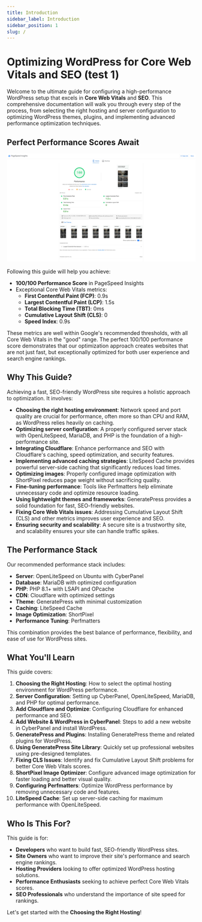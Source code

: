 ```yaml
---
title: Introduction
sidebar_label: Introduction
sidebar_position: 1
slug: /
---
```


# Optimizing WordPress for Core Web Vitals and SEO (test 1)

Welcome to the ultimate guide for configuring a high-performance WordPress setup that excels in **Core Web Vitals** and **SEO**. This comprehensive documentation will walk you through every step of the process, from selecting the right hosting and server configuration to optimizing WordPress themes, plugins, and implementing advanced performance optimization techniques.

## Perfect Performance Scores Await

![PageSpeed Insights Perfect Score](../static/img/pagespeed-perfect-score-kg841kyt.webp)

Following this guide will help you achieve:

- **100/100 Performance Score** in PageSpeed Insights
- Exceptional Core Web Vitals metrics:
  - **First Contentful Paint (FCP)**: 0.9s
  - **Largest Contentful Paint (LCP)**: 1.5s
  - **Total Blocking Time (TBT)**: 0ms
  - **Cumulative Layout Shift (CLS)**: 0
  - **Speed Index**: 0.9s

These metrics are well within Google's recommended thresholds, with all Core Web Vitals in the "good" range. The perfect 100/100 performance score demonstrates that our optimization approach creates websites that are not just fast, but exceptionally optimized for both user experience and search engine rankings.

## Why This Guide?

Achieving a fast, SEO-friendly WordPress site requires a holistic approach to optimization. It involves:

- **Choosing the right hosting environment**: Network speed and port quality are crucial for performance, often more so than CPU and RAM, as WordPress relies heavily on caching.
- **Optimizing server configuration**: A properly configured server stack with OpenLiteSpeed, MariaDB, and PHP is the foundation of a high-performance site.
- **Integrating Cloudflare**: Enhance performance and SEO with Cloudflare's caching, speed optimization, and security features.
- **Implementing advanced caching strategies**: LiteSpeed Cache provides powerful server-side caching that significantly reduces load times.
- **Optimizing images**: Properly configured image optimization with ShortPixel reduces page weight without sacrificing quality.
- **Fine-tuning performance**: Tools like Perfmatters help eliminate unnecessary code and optimize resource loading.
- **Using lightweight themes and frameworks**: GeneratePress provides a solid foundation for fast, SEO-friendly websites.
- **Fixing Core Web Vitals issues**: Addressing Cumulative Layout Shift (CLS) and other metrics improves user experience and SEO.
- **Ensuring security and scalability**: A secure site is a trustworthy site, and scalability ensures your site can handle traffic spikes.

## The Performance Stack

Our recommended performance stack includes:

- **Server**: OpenLiteSpeed on Ubuntu with CyberPanel
- **Database**: MariaDB with optimized configuration
- **PHP**: PHP 8.1+ with LSAPI and OPcache
- **CDN**: Cloudflare with optimized settings
- **Theme**: GeneratePress with minimal customization
- **Caching**: LiteSpeed Cache
- **Image Optimization**: ShortPixel
- **Performance Tuning**: Perfmatters

This combination provides the best balance of performance, flexibility, and ease of use for WordPress sites.

## What You'll Learn

This guide covers:

1. **Choosing the Right Hosting**: How to select the optimal hosting environment for WordPress performance.
2. **Server Configuration**: Setting up CyberPanel, OpenLiteSpeed, MariaDB, and PHP for optimal performance.
3. **Add Cloudflare and Optimize**: Configuring Cloudflare for enhanced performance and SEO.
4. **Add Website & WordPress in CyberPanel**: Steps to add a new website in CyberPanel and install WordPress.
5. **GeneratePress and Plugins**: Installing GeneratePress theme and related plugins for WordPress.
6. **Using GeneratePress Site Library**: Quickly set up professional websites using pre-designed templates.
7. **Fixing CLS Issues**: Identify and fix Cumulative Layout Shift problems for better Core Web Vitals scores.
8. **ShortPixel Image Optimizer**: Configure advanced image optimization for faster loading and better visual quality.
9. **Configuring Perfmatters**: Optimize WordPress performance by removing unnecessary code and features.
10. **LiteSpeed Cache**: Set up server-side caching for maximum performance with OpenLiteSpeed.

## Who Is This For?

This guide is for:

- **Developers** who want to build fast, SEO-friendly WordPress sites.
- **Site Owners** who want to improve their site's performance and search engine rankings.
- **Hosting Providers** looking to offer optimized WordPress hosting solutions.
- **Performance Enthusiasts** seeking to achieve perfect Core Web Vitals scores.
- **SEO Professionals** who understand the importance of site speed for rankings.

Let's get started with the **Choosing the Right Hosting**!
